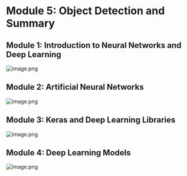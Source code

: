 

# Module 5: Object Detection and Summary
## Module 1: Introduction to Neural Networks and Deep Learning
![image.png](https://prod-files-secure.s3.us-west-2.amazonaws.com/03e82b26-cccb-4906-bb56-adabcbdc0655/a8d40bcb-c482-4026-8872-311e16b2dc63/image.png?X-Amz-Algorithm=AWS4-HMAC-SHA256&X-Amz-Content-Sha256=UNSIGNED-PAYLOAD&X-Amz-Credential=AKIAT73L2G45FSPPWI6X%2F20250117%2Fus-west-2%2Fs3%2Faws4_request&X-Amz-Date=20250117T151448Z&X-Amz-Expires=3600&X-Amz-Signature=cd180c79ed1438eb66dbb16530097c85067c69eea779e90543f2e6c5cda1285a&X-Amz-SignedHeaders=host&x-id=GetObject)
## Module 2: Artificial Neural Networks
![image.png](https://prod-files-secure.s3.us-west-2.amazonaws.com/03e82b26-cccb-4906-bb56-adabcbdc0655/5157ca89-62da-41d9-a98f-6432b71047a9/image.png?X-Amz-Algorithm=AWS4-HMAC-SHA256&X-Amz-Content-Sha256=UNSIGNED-PAYLOAD&X-Amz-Credential=AKIAT73L2G45FSPPWI6X%2F20250117%2Fus-west-2%2Fs3%2Faws4_request&X-Amz-Date=20250117T151448Z&X-Amz-Expires=3600&X-Amz-Signature=b90e36dc91c9b58fbc149dc2e60dcb8ab56ec360a94c49a0d78c25f75c06de42&X-Amz-SignedHeaders=host&x-id=GetObject)
## Module 3: Keras and Deep Learning Libraries
![image.png](https://prod-files-secure.s3.us-west-2.amazonaws.com/03e82b26-cccb-4906-bb56-adabcbdc0655/5089ce50-05f1-470d-ad42-42503bf1df5f/image.png?X-Amz-Algorithm=AWS4-HMAC-SHA256&X-Amz-Content-Sha256=UNSIGNED-PAYLOAD&X-Amz-Credential=AKIAT73L2G45FSPPWI6X%2F20250117%2Fus-west-2%2Fs3%2Faws4_request&X-Amz-Date=20250117T151448Z&X-Amz-Expires=3600&X-Amz-Signature=0a70ada42572ee32ea268411de5bd620ae24b3d48907be244d4b6698b06ae8a6&X-Amz-SignedHeaders=host&x-id=GetObject)
## Module 4: Deep Learning Models
![image.png](https://prod-files-secure.s3.us-west-2.amazonaws.com/03e82b26-cccb-4906-bb56-adabcbdc0655/4e22fcb0-cfbc-4d28-b961-b9b8fde071f0/image.png?X-Amz-Algorithm=AWS4-HMAC-SHA256&X-Amz-Content-Sha256=UNSIGNED-PAYLOAD&X-Amz-Credential=AKIAT73L2G45FSPPWI6X%2F20250117%2Fus-west-2%2Fs3%2Faws4_request&X-Amz-Date=20250117T151448Z&X-Amz-Expires=3600&X-Amz-Signature=79b2f1fe3e2d93775df6837b6d57d60ce443d322292b6999c7bc737c9aa0987e&X-Amz-SignedHeaders=host&x-id=GetObject)